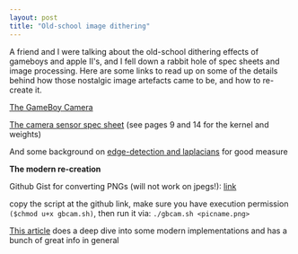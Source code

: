 ```yaml
---
layout: post
title: "Old-school image dithering"
---
```


A friend and I were talking about the old-school dithering effects of gameboys and apple II's, and I fell down a rabbit hole of spec sheets and image processing. 
Here are some links to read up on some of the details behind how those nostalgic image artefacts came to be, and how to re-create it.

[The GameBoy Camera](http://web.csulb.edu/~wmartinz/rssc/content/MS_77.html)

[The camera sensor spec sheet](https://people.ece.cornell.edu/land/courses/ece4760/FinalProjects/f2012/qs44_twc55/qs44_twc55/datasheets/MITSUB_image_sensor.pdf) (see pages 9 and 14 for the kernel and weights)

And some background on [edge-detection and laplacians](https://html.alldatasheet.com/html-pdf/146598/MITSUBISHI/M64282FP/6064/10/M64282FP.html) for good measure

**The modern re-creation**

Github Gist for converting PNGs (will not work on jpegs!): [link](https://gist.github.com/s3krit/39725ba2f4ca9e6a09d01ea6863516c7)

copy the script at the github link, make sure you have execution permission `($chmod u+x gbcam.sh)`, then run it via: `./gbcam.sh <picname.png>`


[This article](https://surma.dev/things/ditherpunk/) does a deep dive into some modern implementations and has a bunch of great info in general
